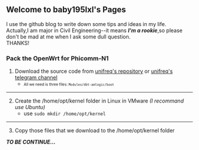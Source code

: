 ## Welcome to baby195lxl's Pages


I use the github blog to write down some tips and ideas in my life.  
Actually,I am major in Civil Engineering--it means ***I'm a rookie***,so please don't be mad at me when I ask some dull question.  
THANKS!  

### Pack the OpenWrt for Phicomm-N1  
1. Download the source code from [unifreq's repository](https://github.com/unifreq/openwrt_packit "unifreq's repository") or [unifreq's telegram channel](https://t.me/openwrt_flippy "unifreq's telegram channel")  
   *  <font size="1">All we need is three files: `Modules/dbt-amlogic/boot`</font><br /> 
-----------------------------------------------------------------------------------------------------------
2. Create the /home/opt/kernel folder in Linux in VMware *(I recommand use Ubuntu)*   
   * use `sudo mkdir /home/opt/kernel`
-----------------------------------------------------------------------------------------------------------
3. Copy those files that we download to the  /home/opt/kernel folder  

***TO BE CONTINUE...***

